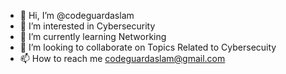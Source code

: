 - 👋 Hi, I’m @codeguardaslam
- 👀 I’m interested in Cybersecurity
- 🌱 I’m currently learning Networking
- 💞️ I’m looking to collaborate on Topics Related to Cybersecuity
- 📫 How to reach me codeguardaslam@gmail.com

<!---
codeguardaslam/codeguardaslam is a ✨ special ✨ repository because its `README.md` (this file) appears on your GitHub profile.
You can click the Preview link to take a look at your changes.
--->
